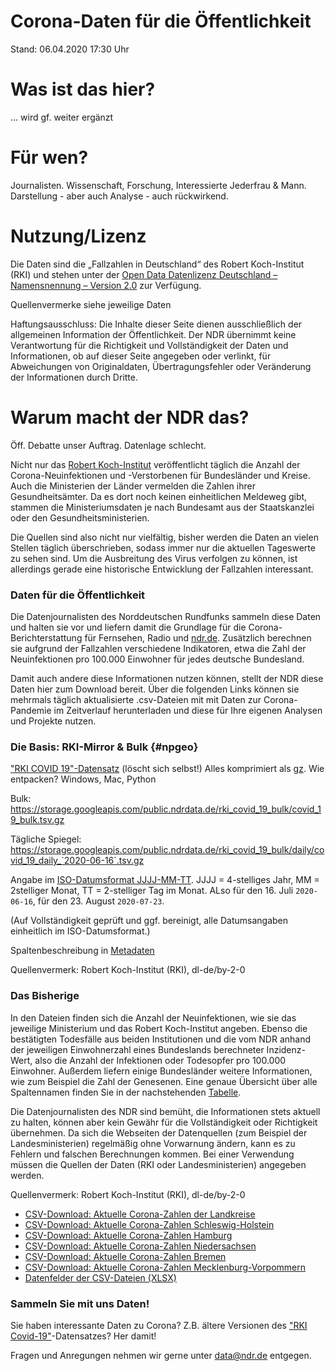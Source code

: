 # Corona-Daten für die Öffentlichkeit

Stand: 06.04.2020 17:30 Uhr

# Was ist das hier?
... wird gf. weiter ergänzt

# Für wen?

Journalisten. Wissenschaft, Forschung, Interessierte Jederfrau & Mann. Darstellung - aber auch Analyse - auch rückwirkend.

# Nutzung/Lizenz

Die Daten sind die „Fallzahlen in Deutschland“ des Robert Koch-Institut (RKI) und stehen unter der [Open Data Datenlizenz Deutschland – Namensnennung – Version 2.0](https://www.govdata.de/dl-de/by-2-0) zur Verfügung.

Quellenvermerke siehe jeweilige Daten

Haftungsausschluss: Die Inhalte dieser Seite dienen ausschließlich der allgemeinen Information der Öffentlichkeit. Der NDR übernimmt keine Verantwortung für die Richtigkeit und Vollständigkeit der Daten und Informationen, ob auf dieser Seite angegeben oder verlinkt, für Abweichungen von Originaldaten, Übertragungsfehler oder Veränderung der Informationen durch Dritte.

# Warum macht der NDR das?

Öff. Debatte unser Auftrag. Datenlage schlecht.

Nicht nur das [<span class="icon icon_extlink"></span>Robert Koch-Institut](https://www.rki.de/DE/Content/InfAZ/N/Neuartiges_Coronavirus/Fallzahlen.html "Link: Link zum Robert-Koch-Institut") veröffentlicht täglich die Anzahl der Corona-Neuinfektionen und -Verstorbenen für Bundesländer und Kreise. Auch die Ministerien der Länder vermelden die Zahlen ihrer Gesundheitsämter. Da es dort noch keinen einheitlichen Meldeweg gibt, stammen die Ministeriumsdaten je nach Bundesamt aus der Staatskanzlei oder den Gesundheitsministerien.

Die Quellen sind also nicht nur vielfältig, bisher werden die Daten an vielen Stellen täglich überschrieben, sodass immer nur die aktuellen Tageswerte zu sehen sind. Um die Ausbreitung des Virus verfolgen zu können, ist allerdings gerade eine historische Entwicklung der Fallzahlen interessant.

### Daten für die Öffentlichkeit

Die Datenjournalisten des Norddeutschen Rundfunks sammeln diese Daten und halten sie vor und liefern damit die Grundlage für die Corona-Berichterstattung für Fernsehen, Radio und [ndr.de](https://www.ndr.de/ "Zum Artikel: Webseite des NDR"). Zusätzlich berechnen sie aufgrund der Fallzahlen verschiedene Indikatoren, etwa die Zahl der Neuinfektionen pro 100.000 Einwohner für jedes deutsche Bundesland.

Damit auch andere diese Informationen nutzen können, stellt der NDR diese Daten hier zum Download bereit. Über die folgenden Links können sie mehrmals täglich aktualisierte .csv-Dateien mit mit Daten zur Corona-Pandemie im Zeitverlauf herunterladen und diese für Ihre eigenen Analysen und Projekte nutzen.

### Die Basis: RKI-Mirror & Bulk {#npgeo}

["RKI COVID 19"-Datensatz](https://npgeo-corona-npgeo-de.hub.arcgis.com/datasets/dd4580c810204019a7b8eb3e0b329dd6_0/data) (löscht sich selbst!)
Alles komprimiert als [gz](). Wie entpacken? Windows, Mac, Python

Bulk: https://storage.googleapis.com/public.ndrdata.de/rki_covid_19_bulk/covid_19_bulk.tsv.gz

Tägliche Spiegel: https://storage.googleapis.com/public.ndrdata.de/rki_covid_19_bulk/daily/covid_19_daily_`2020-06-16`.tsv.gz

Angabe im [ISO-Datumsformat JJJJ-MM-TT](https://de.wikipedia.org/wiki/ISO_8601#Datum). JJJJ = 4-stelliges Jahr, MM = 2stelliger Monat, TT = 2-stelliger Tag im Monat. ALso für den 16. Juli `2020-06-16`, für den 23. August `2020-07-23`.

(Auf Vollständigkeit geprüft und ggf. bereinigt, alle Datumsangaben einheitlich im ISO-Datumsformat.)

Spaltenbeschreibung in [Metadaten](https://www.arcgis.com/home/item.html?id=dd4580c810204019a7b8eb3e0b329dd6)

Quellenvermerk: Robert Koch-Institut (RKI), dl-de/by-2-0

### Das Bisherige

In den Dateien finden sich die Anzahl der Neuinfektionen, wie sie das jeweilige Ministerium und das Robert Koch-Institut angeben. Ebenso die bestätigten Todesfälle aus beiden Institutionen und die vom NDR anhand der jeweiligen Einwohnerzahl eines Bundeslands berechneter Inzidenz-Wert, also die Anzahl der Infektionen oder Todesopfer pro 100.000 Einwohner. Außerdem liefern einige Bundesländer weitere Informationen, wie zum Beispiel die Zahl der Genesenen. Eine genaue Übersicht über alle Spaltennamen finden Sie in der nachstehenden [<span class="icon icon_download"></span>Tabelle](/nachrichten/info/coronadownload112.xlsx "Download starten: Datenfelder der CSV-Dateien (XLSX)").

Die Datenjournalisten des NDR sind bemüht, die Informationen stets aktuell zu halten, können aber kein Gewähr für die Vollständigkeit oder Richtigkeit übernehmen. Da sich die Webseiten der Datenquellen (zum Beispiel der Landesministerien) regelmäßig ohne Vorwarnung ändern, kann es zu Fehlern und falschen Berechnungen kommen. Bei einer Verwendung müssen die Quellen der Daten (RKI oder Landesministerien) angegeben werden.

Quellenvermerk: Robert Koch-Institut (RKI), dl-de/by-2-0

<!-- <div class="contentbox voll">

<div class="boxhead">Download</div>

<div class="textpadding"> -->

*   [CSV-Download: Aktuelle Corona-Zahlen der Landkreise](https://storage.googleapis.com/ndrdata-corona-csv/csv/landkreise_aktuell.csv "Link: CSV-Download: Aktuelle Corona-Zahlen der Landkreise")
*   [CSV-Download: Aktuelle Corona-Zahlen Schleswig-Holstein](https://storage.googleapis.com/ndrdata-corona-csv/csv/aktueller_stand_schleswig_holstein.csv "Link: CSV-Download: Aktuelle Corona-Zahlen Schleswig-Holstein")
*   [CSV-Download: Aktuelle Corona-Zahlen Hamburg](https://storage.googleapis.com/ndrdata-corona-csv/csv/aktueller_stand_hamburg.csv "Link: CSV-Download: Aktuelle Corona-Zahlen Hamburg")
*   [CSV-Download: Aktuelle Corona-Zahlen Niedersachsen](https://storage.googleapis.com/ndrdata-corona-csv/csv/aktueller_stand_niedersachsen.csv "Link: CSV-Download: Aktuelle Corona-Zahlen Niedersachsen")
*   [CSV-Download: Aktuelle Corona-Zahlen Bremen](https://storage.googleapis.com/ndrdata-corona-csv/csv/aktueller_stand_bremen.csv "Link: CSV-Download: Aktuelle Corona-Zahlen Bremen")
*   [CSV-Download: Aktuelle Corona-Zahlen Mecklenburg-Vorpommern](https://storage.googleapis.com/ndrdata-corona-csv/csv/aktueller_stand_mecklenburg_vorpommern.csv "Link: CSV-Download: Aktuelle Corona-Zahlen Mecklenburg-Vorpommern")
*   [Datenfelder der CSV-Dateien (XLSX)](/data/coronadownload112.xlsx "Download starten: Datenfelder der CSV-Dateien (XLSX)")

<!-- </div>

</div> -->

### Sammeln Sie mit uns Daten!

Sie haben interessante Daten zu Corona? Z.B. ältere Versionen des ["RKI Covid-19"](#npgeo)-Datensatzes? Her damit!

Fragen und Anregungen nehmen wir gerne unter [<span class="icon icon_extlink"></span>data@ndr.de](mailto:data@ndr.de "Link: Link zur E-Mail-Adresse data@ndr.de") entgegen.
